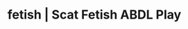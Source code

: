 ---
categories:
- E-Girl Erotica
- Shibari
- Spiritual Kink
- Tattooed Beauties
- ASMR Erotica
image: /assets/images/1747714218337.jpg
layout: post
schema:
  description: Premium adult content featuring ABDL Play, Scat Fetish. High-quality
    visuals with sensual themes.
  keywords:
  - ASMR Porn
  - ABDL Play
  - Ethical Porn
  - Slow Burn
  - E-Girl Erotica
  - Scat Fetish
  name: 1747714218337 | ABDL Play Scat Fetish
  type: VisualArtwork
seo:
  description: Featured content with premium Scat Fetish, ABDL Play. HD images available.
  keywords: Scat Fetish, ABDL Play
  og_image: /assets/images/1747714218337.jpg
  schema_type: VisualArtwork
tags:
- '#fetish'
- ABDL Play
- Scat Fetish
title: fetish | Scat Fetish ABDL Play
---
